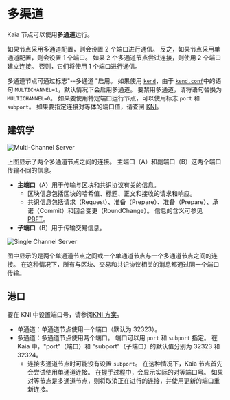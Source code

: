 # 多渠道

Kaia 节点可以使用**多通道**运行。

如果节点采用多通道配置，则会设置 2 个端口进行通信。 反之，如果节点采用单通道配置，则会设置 1 个端口。
如果 2 个多通道节点尝试连接，则使用 2 个端口建立连接。 否则，它们将使用 1 个端口进行通信。

多通道节点可通过标志"--多通道 "启用。 如果使用 [`kend`](../nodes/endpoint-node/install-endpoint-nodes.md)，由于 [`kend.conf`](../nodes/endpoint-node/install-endpoint-nodes.md)中的语句 `MULTICHANNEL=1`，默认情况下会启用多通道。 要禁用多通道，请将语句替换为 `MULTICHANNEL=0`。
如果要使用特定端口运行节点，可以使用标志 `port` 和 `subport`。 如果要指定连接对等体的端口值，请查阅 [KNI](./kni.md)。

## 建筑学<a id="architecture"></a>

![Multi-Channel Server](/img/learn/multichannel.png)

上图显示了两个多通道节点之间的连接。
主端口（A）和副端口（B）这两个端口传输不同的信息。

- **主端口**（A）用于传输与区块和共识协议有关的信息。
  - 区块信息包括区块的哈希值、标题、正文和接收的请求和响应。
  - 共识信息包括请求（Request）、准备（Prepare）、准备（Prepare）、承诺（Commit）和回合变更（RoundChange）。 信息的含义可参见 [PBFT](./consensus-mechanism.md#pbft-practical-byzantine-fault-tolerance)。
- **子端口**（B）用于传输交易信息。

![Single Channel Server](/img/learn/singlechannel.png)

图中显示的是两个单通道节点之间或一个单通道节点与一个多通道节点之间的连接。
在这种情况下，所有与区块、交易和共识协议相关的消息都通过同一个端口传输。

## 港口 <a id="multichannel-port"></a>

要在 KNI 中设置端口号，请参阅[KNI 方案](./kni.md)。

- 单通道：单通道节点使用一个端口（默认为 32323）。
- 多通道：多通道节点使用两个端口。 端口可以用 `port` 和 `subport` 指定。 在 Kaia 中，"port"（端口）和 "subport"（子端口）的默认值分别为 32323 和 32324。
  - 连接多通道节点时可能没有设置 `subport`。 在这种情况下，Kaia 节点首先会尝试使用单通道连接。 在握手过程中，会显示实际的对等端口号。 如果对等节点是多通道节点，则将取消正在进行的连接，并使用更新的端口重新连接。
